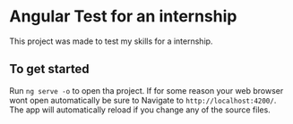 # Angular Test for an internship

This project was made to test my skills for a internship.

## To get started

Run `ng serve -o` to open tha project. If for some reason your web browser wont open automatically be sure to Navigate to `http://localhost:4200/`. The app will automatically reload if you change any of the source files.
